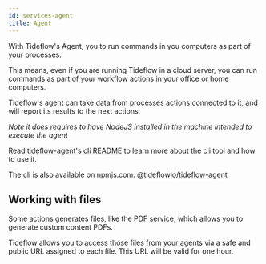 ```yaml
---
id: services-agent
title: Agent
---
```


With Tideflow's Agent, you to run commands in you computers as part of your
processes.

This means, even if you are running Tideflow in a cloud server, you can run commands
as part of your workflow actions in your office or home computers.

Tideflow's agent can take data from processes actions connected to it, and will
report its results to the next actions.

_Note it does requires to have NodeJS installed in the machine intended to
execute the agent_

Read [tideflow-agent's cli README](https://raw.githubusercontent.com/tideflow-io/tideflow-agent/master/README.md) to learn more about the cli tool and how to use it.

The cli is also available on npmjs.com. [@tideflowio/tideflow-agent](https://www.npmjs.com/package/@tideflowio/tideflow-agent)

## Working with files

Some actions generates files, like the PDF service, which allows you to generate
custom content PDFs.

Tideflow allows you to access those files from your agents via a safe and public
URL assigned to each file. This URL will be valid for one hour.
